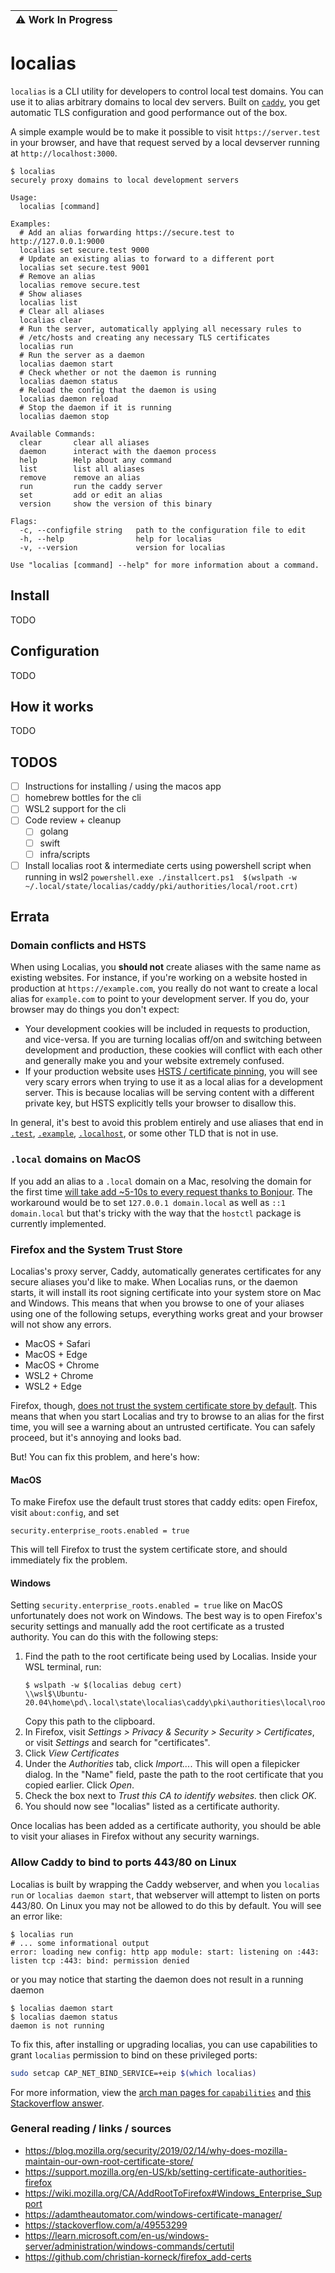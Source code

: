| :warning: Work In Progress |
|----------------------------|
# localias

`localias` is a CLI utility for developers to control local test domains. You can use it to alias arbitrary domains to local dev servers. Built on [`caddy`](https://caddyserver.com/), you get automatic TLS configuration and good performance out of the box.

A simple example would be to make it possible to visit `https://server.test` in your browser, and have that request served by a local devserver running at `http://localhost:3000`.

```shell
$ localias
securely proxy domains to local development servers

Usage:
  localias [command]

Examples:
  # Add an alias forwarding https://secure.test to http://127.0.0.1:9000
  localias set secure.test 9000
  # Update an existing alias to forward to a different port
  localias set secure.test 9001
  # Remove an alias
  localias remove secure.test
  # Show aliases
  localias list
  # Clear all aliases
  localias clear
  # Run the server, automatically applying all necessary rules to
  # /etc/hosts and creating any necessary TLS certificates
  localias run
  # Run the server as a daemon
  localias daemon start
  # Check whether or not the daemon is running
  localias daemon status
  # Reload the config that the daemon is using
  localias daemon reload
  # Stop the daemon if it is running
  localias daemon stop

Available Commands:
  clear       clear all aliases
  daemon      interact with the daemon process
  help        Help about any command
  list        list all aliases
  remove      remove an alias
  run         run the caddy server
  set         add or edit an alias
  version     show the version of this binary

Flags:
  -c, --configfile string   path to the configuration file to edit
  -h, --help                help for localias
  -v, --version             version for localias

Use "localias [command] --help" for more information about a command.
```

## Install

TODO

## Configuration

TODO

## How it works

TODO

## TODOS

- [ ] Instructions for installing / using the macos app
- [ ] homebrew bottles for the cli
- [ ] WSL2 support for the cli
- [ ] Code review + cleanup
  - [ ] golang
  - [ ] swift
  - [ ] infra/scripts
- [ ] Install localias root & intermediate certs using powershell script when
      running in wsl2 
      ```
      powershell.exe ./installcert.ps1  $(wslpath -w ~/.local/state/localias/caddy/pki/authorities/local/root.crt)
      ```

## Errata

### Domain conflicts and HSTS

When using Localias, you **should not** create aliases with the same name as existing websites. For instance, if you're working on a website hosted in production at `https://example.com`, you really do not want to create a local alias for `example.com` to point to your development server. If you do,
your browser may do things you don't expect:

- Your development cookies will be included in requests to production, and vice-versa. If you are turning localias off/on and switching between
  development and production, these cookies will conflict with each other and generally make you and your website extremely confused.
- If your production website uses [HSTS / certificate pinning](https://en.wikipedia.org/wiki/HTTP_Strict_Transport_Security), you will see
  very scary errors when trying to use it as a local alias for a development server. This is because localias will be serving content with a different
  private key, but HSTS explicitly tells your browser to disallow this.

In general, it's best to avoid this problem entirely and use aliases that end in [`.test`](https://en.wikipedia.org/wiki/.test), [`.example`](https://en.wikipedia.org/wiki/.example), [`.localhost`](https://en.wikipedia.org/wiki/.localhost), or some other TLD that is not in use.

### `.local` domains on MacOS
If you add an alias to a `.local` domain on a Mac, resolving the domain for the first time [will take add ~5-10s to every
request thanks to Bonjour](https://superuser.com/questions/1596225/dns-resolution-delay-for-entries-in-etc-hosts). The workaround would be to set `127.0.0.1 domain.local` as well as `::1 domain.local` but that's tricky with the way that the `hostctl` package is currently implemented. 

### Firefox and the System Trust Store
Localias's proxy server, Caddy, automatically generates certificates for any
secure aliases you'd like to make. When Localias runs, or the daemon starts, it
will install its root signing certificate into your system store on Mac and
Windows. This means that when you browse to one of your aliases using one of the
following setups, everything works great and your browser will not show any
errors.

- MacOS + Safari
- MacOS + Edge
- MacOS + Chrome
- WSL2 + Chrome
- WSL2 + Edge

Firefox, though, [does not trust the system certificate store by default](https://wiki.mozilla.org/CA/AddRootToFirefox).
This means that when you start Localias and try to browse to an alias for the first time, you will see a warning about an untrusted certificate. You can safely proceed, but it's annoying and looks bad.

But! You can fix this problem, and here's how:

#### MacOS

To make Firefox use the default trust stores that caddy edits: open Firefox,
visit `about:config`, and set

```
security.enterprise_roots.enabled = true
```

This will tell Firefox to trust the system certificate store, and should immediately fix the problem.

#### Windows

Setting `security.enterprise_roots.enabled = true` like on MacOS unfortunately does not work on Windows. The best way is to open Firefox's security settings and manually add the root certificate as a trusted authority. You can do this with the following steps:

1. Find the path to the root certificate being used by Localias. Inside your WSL terminal, run:
   ```console
   $ wslpath -w $(localias debug cert)
   \\wsl$\Ubuntu-20.04\home\pd\.local\state\localias\caddy\pki\authorities\local\root.crt
   ```
   Copy this path to the clipboard.
1. In Firefox, visit *Settings > Privacy & Security > Security > Certificates*,
   or visit *Settings* and search for "certificates".
1. Click *View Certificates*
1. Under the *Authorities* tab, click *Import...*. This will open a filepicker dialog. In the "Name" field, paste the path to the root certificate that you copied earlier. Click *Open*.
1. Check the box next to *Trust this CA to identify websites.* then click *OK*.
1. You should now see "localias" listed as a certificate authority.

Once localias has been added as a certificate authority, you should be able to visit your aliases in Firefox without any security warnings.


### Allow Caddy to bind to ports 443/80 on Linux
Localias is built by wrapping the Caddy webserver, and when you `localias run` or `localias daemon start`, that webserver will attempt to listen on ports 443/80. On Linux you may not be allowed to do this by default. You will see an error like:

```shell
$ localias run
# ... some informational output
error: loading new config: http app module: start: listening on :443: listen tcp :443: bind: permission denied
```

or you may notice that starting the daemon does not result in a running daemon
```shell
$ localias daemon start
$ localias daemon status
daemon is not running
```

To fix this, after installing or upgrading localias, you can use capabilities to
grant `localias` permission to bind on these privileged ports:

```bash
sudo setcap CAP_NET_BIND_SERVICE=+eip $(which localias)
```

For more information, view the [arch man pages for `capabilities`](https://man.archlinux.org/man/capabilities.7#CAP_NET_BIND_SERVICE) and [this Stackoverflow answer](https://stackoverflow.com/a/414258).


### General reading / links / sources

- https://blog.mozilla.org/security/2019/02/14/why-does-mozilla-maintain-our-own-root-certificate-store/
- https://support.mozilla.org/en-US/kb/setting-certificate-authorities-firefox
- https://wiki.mozilla.org/CA/AddRootToFirefox#Windows_Enterprise_Support
- https://adamtheautomator.com/windows-certificate-manager/
- https://stackoverflow.com/a/49553299
- https://learn.microsoft.com/en-us/windows-server/administration/windows-commands/certutil
- https://github.com/christian-korneck/firefox_add-certs
